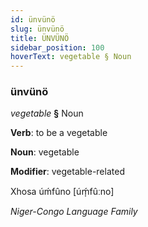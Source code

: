 ```yaml
---
id: ünvünö
slug: ünvünö
title: ÜNVÜNÖ
sidebar_position: 100
hoverText: vegetable § Noun
---
```


### ünvünö

*vegetable* **§** Noun

**Verb**: to be a vegetable

**Noun**: vegetable

**Modifier**: vegetable-related

Xhosa úḿfûno [úḿ̩fûːno]

*Niger-Congo Language Family*